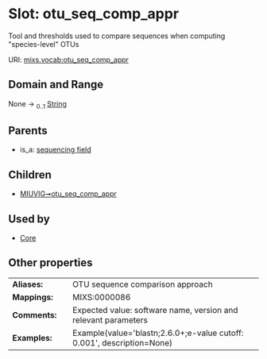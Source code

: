 
# Slot: otu_seq_comp_appr


Tool and thresholds used to compare sequences when computing "species-level" OTUs

URI: [mixs.vocab:otu_seq_comp_appr](https://w3id.org/mixs/vocab/otu_seq_comp_appr)


## Domain and Range

None &#8594;  <sub>0..1</sub> [String](types/String.md)

## Parents

 *  is_a: [sequencing field](sequencing_field.md)

## Children

 *  [MIUVIG➞otu_seq_comp_appr](MIUVIG_otu_seq_comp_appr.md)

## Used by

 * [Core](Core.md)

## Other properties

|  |  |  |
| --- | --- | --- |
| **Aliases:** | | OTU sequence comparison approach |
| **Mappings:** | | MIXS:0000086 |
| **Comments:** | | Expected value: software name, version and relevant parameters |
| **Examples:** | | Example(value='blastn;2.6.0+;e-value cutoff: 0.001', description=None) |


